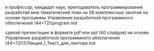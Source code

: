 я профессор, кандидат наук, преподаватель программирования
разработай мне тематический план на 58 комплексных занятий на основе программы Управление разработкой программного обеспечения  (44+72)\program.md



сделай презентацию в формате pdf или ppt (40 слайдов) на основе Управление разработкой программного обеспечения  (44+72)\1\Лекция_1_Текст_для_лектора.md
